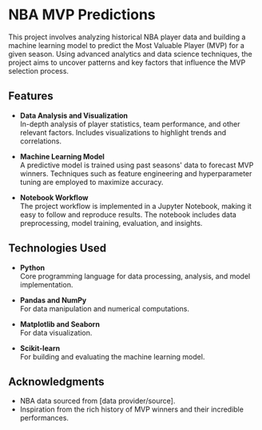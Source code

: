 # NBA MVP Predictions

This project involves analyzing historical NBA player data and building a machine learning model to predict the Most Valuable Player (MVP) for a given season. Using advanced analytics and data science techniques, the project aims to uncover patterns and key factors that influence the MVP selection process.

## Features

- **Data Analysis and Visualization**  
  In-depth analysis of player statistics, team performance, and other relevant factors. Includes visualizations to highlight trends and correlations.
  
- **Machine Learning Model**  
  A predictive model is trained using past seasons' data to forecast MVP winners. Techniques such as feature engineering and hyperparameter tuning are employed to maximize accuracy.
  
- **Notebook Workflow**  
  The project workflow is implemented in a Jupyter Notebook, making it easy to follow and reproduce results. The notebook includes data preprocessing, model training, evaluation, and insights.

## Technologies Used

- **Python**  
  Core programming language for data processing, analysis, and model implementation.
  
- **Pandas and NumPy**  
  For data manipulation and numerical computations.
  
- **Matplotlib and Seaborn**  
  For data visualization.
  
- **Scikit-learn**  
  For building and evaluating the machine learning model.

## Acknowledgments

- NBA data sourced from [data provider/source].
- Inspiration from the rich history of MVP winners and their incredible performances.
